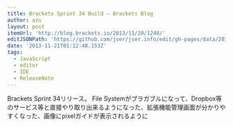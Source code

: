 ```yaml
---
title: Brackets Sprint 34 Build – Brackets Blog
author: azu
layout: post
itemUrl: 'http://blog.brackets.io/2013/11/20/1240/'
editJSONPath: 'https://github.com/jser/jser.info/edit/gh-pages/data/2013/11/index.json'
date: '2013-11-21T01:12:48.153Z'
tags:
  - JavaScript
  - editor
  - IDE
  - ReleaseNote
---
```

Brackets Sprint 34リリース。
File Systemがプラガブルになって、Dropbox等のサービス等と直接やり取り出来るようになった、拡張機能管理画面が分かりやすくなった、画像にpixelガイドが表示されるように
